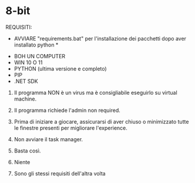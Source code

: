 # 8-bit
REQUISITI:

*	AVVIARE "requirements.bat" per l'installazione dei pacchetti dopo aver installato python	*

- BOH UN COMPUTER      
- WIN 10 O 11    
- PYTHON (ultima versione e completo)
- PIP       
- .NET SDK


1. Il programma NON è un virus ma è consigliabile eseguirlo su virtual machine.

2. Il programma richiede l'admin non required.   

3. Prima di iniziare a giocare, assicurarsi di aver chiuso o minimizzato tutte le finestre presenti per migliorare l'experience.

4. Non avviare il task manager.

5. Basta così. 

6. Niente

7. Sono gli stessi requisiti dell'altra volta
